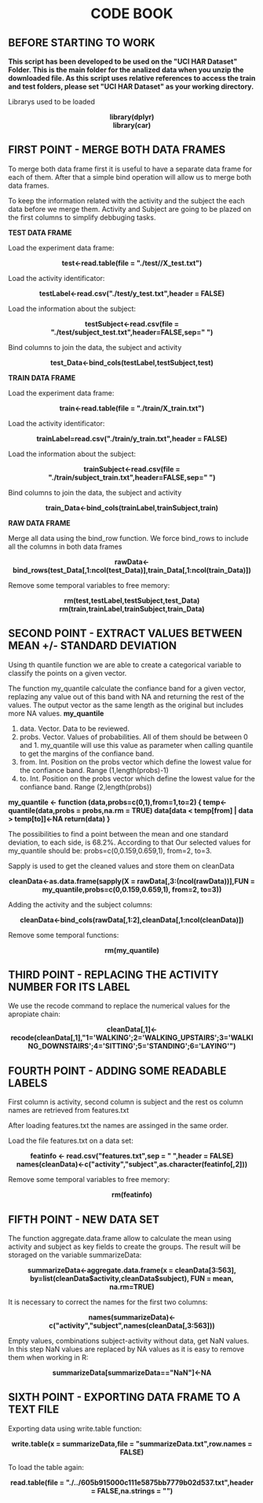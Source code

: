 <center> <H1> CODE BOOK </B1>  </center>


<h2> BEFORE STARTING TO WORK </h2>


<b>This script has been developed to be used on the "UCI HAR Dataset" Folder. This is the main folder for the analized data
when you unzip the downloaded file. As this script uses relative references to access the train and test folders, please set "UCI HAR Dataset" as your working directory.</b>

Librarys used to be loaded


<center><b>library(dplyr)</b></center>

<center><b>library(car)</b></center>



<h2> FIRST POINT - MERGE BOTH DATA FRAMES</h2>


To merge both data frame first it is useful to have a separate data frame for each of them. After that a simple bind
operation will allow us to merge both data frames.

To keep the information related with the activity and the subject the each data before we merge them.
Activity and Subject are going to be plazed on the first columns to simplify debbuging tasks.

<b>TEST DATA FRAME</b>

Load the experiment data frame:
<center><b>test<-read.table(file = "./test//X_test.txt")</b></center>

Load the activity identificator:
<center><b>testLabel<-read.csv("./test/y_test.txt",header = FALSE)</b></center>

Load the information about the subject:
<center><b>testSubject<-read.csv(file = "./test/subject_test.txt",header=FALSE,sep=" ")</b></center>

Bind columns to join the data, the subject and  activity
<center><b>test_Data<-bind_cols(testLabel,testSubject,test)</b></center>

<b>TRAIN DATA FRAME</b>

Load the experiment data frame:
<center><b>train<-read.table(file = "./train/X_train.txt")</b></center>

Load the activity identificator:
<center><b>trainLabel=read.csv("./train/y_train.txt",header = FALSE)</b></center>

Load the information about the subject:
<center><b>trainSubject<-read.csv(file = "./train/subject_train.txt",header=FALSE,sep=" ")</b></center>

Bind columns to join the data, the subject and  activity
<center><b>train_Data<-bind_cols(trainLabel,trainSubject,train)</b></center>

<b>RAW DATA FRAME</b>

Merge all data using the bind_row function. We force bind_rows to include all the columns in both data frames
<center><b>rawData<-bind_rows(test_Data[,1:ncol(test_Data)],train_Data[,1:ncol(train_Data)])</b></center>

Remove some temporal variables to free memory:
<center><b>rm(test,testLabel,testSubject,test_Data)</b></center>
<center><b>rm(train,trainLabel,trainSubject,train_Data)</b></center>



<h2> SECOND POINT - EXTRACT VALUES BETWEEN MEAN +/- STANDARD DEVIATION </h2>


Using th quantile function we are able to create a categorical variable to classify the points on a given vector.

The function my_quantile calculate the confiance band for a given vector, replazing any value out of this band with NA and returning the rest of the values. The output vector as the same length as the original but includes more NA values.
<b>my_quantile</b>
<ol>
<li>data. Vector. Data to be reviewed.</li>
<li>probs. Vector. Values of probabilities. All of them should be between 0 and 1. my_quantile will use this value as parameter when calling quantile to get the margins of the confiance band. </li>
<li>from. Int. Position on the probs vector which define the lowest value for the confiance band. Range (1,length(probs)-1)</li>
<li>to. Int. Position on the probs vector which define the lowest value for the confiance band. Range (2,length(probs))</li>
</ol>
<b>
my_quantile <- function (data,probs=c(0,1),from=1,to=2)
{
  temp<-quantile(data,probs = probs,na.rm = TRUE)
  data[data < temp[from] | data > temp[to]]<-NA
  return(data)
}</b>

The possibilities to find a point between the mean and one standard deviation, to each side, is 68.2%. According to that Our selected values for my_quantile should be: probs=c(0,0.159,0.659,1), from=2, to=3. 

Sapply is used to get the cleaned values and store them on cleanData
<center><b>cleanData<-as.data.frame(sapply(X = rawData[,3:(ncol(rawData))],FUN = my_quantile,probs=c(0,0.159,0.659,1), from=2, to=3))</b></center>

Adding the activity and the subject columns:
<center><b>cleanData<-bind_cols(rawData[,1:2],cleanData[,1:ncol(cleanData)])</b></center>

Remove some temporal functions:
<center><b>rm(my_quantile)</b></center>



<h2>THIRD POINT - REPLACING THE ACTIVITY NUMBER FOR ITS LABEL </h2>


We use the recode command to replace the numerical values for the apropiate chain:
<center><b>cleanData[,1]<-recode(cleanData[,1],"1='WALKING';2='WALKING_UPSTAIRS';3='WALKING_DOWNSTAIRS';4='SITTING';5='STANDING';6='LAYING'")
</b></center>



<h2>FOURTH POINT - ADDING SOME READABLE LABELS </h2>


First column is activity, second column is subject and the rest os column names are retrieved from features.txt

After loading features.txt the names are assinged in the same order.

Load the file features.txt on a data set:
<center><b>featinfo <- read.csv("features.txt",sep = " ",header = FALSE)</b></center>
<center><b>names(cleanData)<-c("activity","subject",as.character(featinfo[,2]))</b></center>

Remove some temporal variables to free memory:
<center><b>rm(featinfo)</b></center>



<h2>FIFTH POINT - NEW DATA SET</h3>


The function aggregate.data.frame allow to calculate the mean using activity and subject as key fields to create the groups. The result will be storaged on the variable summarizeData:

<center><b>summarizeData<-aggregate.data.frame(x = cleanData[3:563], by=list(cleanData$activity,cleanData$subject), FUN = mean, na.rm=TRUE)</b></center>

It is necessary to correct the names for the first two columns:
<center><b>names(summarizeData)<-c("activity","subject",names(cleanData[,3:563]))</b></center>

Empty values, combinations subject-activity without data, get NaN values. In this step NaN values are replaced by NA values as it is easy to remove them when working in R:

<center><b>summarizeData[summarizeData=="NaN"]<-NA</b></center>



<h2> SIXTH POINT - EXPORTING DATA FRAME TO A TEXT FILE </h2>


Exporting data using write.table function:
<center><b>write.table(x = summarizeData,file = "summarizeData.txt",row.names = FALSE)</b> </center>

To load the table again:
<center><b>read.table(file = "./../605b915000c111e5875bb7779b02d537.txt",header = FALSE,na.strings = "<NA>")</b></center>
